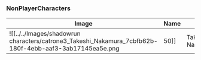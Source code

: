 ### NonPlayerCharacters
|Image|Name|Age|Synopsis|
| --- | --- | --- | ---|
|![[../../Images/shadowrun characters/catrone3_Takeshi_Nakamura_7cbfb62b-180f-4ebb-aaf3-3ab17145ea5e.png|50]] | Takeshi Nakamura | | |
